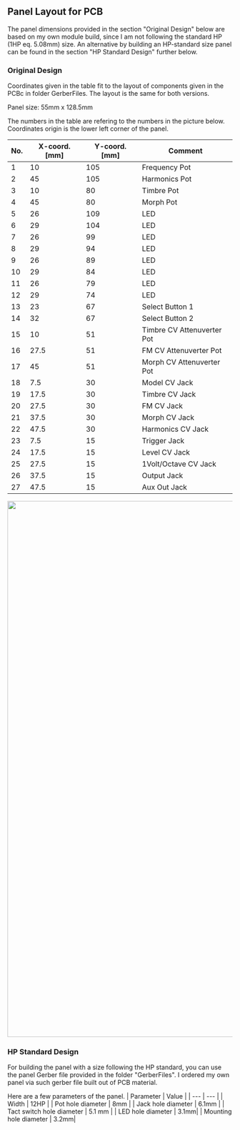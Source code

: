 ## Panel Layout for PCB

The panel dimensions provided in the section "Original Design" below are based on my own module build, since I am not following the standard HP (1HP eq. 5.08mm) size. An alternative by building an HP-standard size panel can be found in the section "HP Standard Design" further below.

### Original Design
Coordinates given in the table fit to the layout of components given in the PCBc in folder GerberFiles.
The layout is the same for both versions.

Panel size: 55mm x 128.5mm

The numbers in the table are refering to the numbers in the picture below.
Coordinates origin is the lower left corner of the panel.


| No. | X-coord. [mm] | Y-coord. [mm] | Comment |
| --- | --- | --- | --- |
| 1 | 10 | 105 | Frequency Pot |
| 2 | 45 | 105 | Harmonics Pot |
| 3 | 10 | 80 | Timbre Pot |
| 4 | 45 | 80 | Morph Pot |
| 5 | 26 | 109 | LED |
| 6 | 29 | 104 | LED |
| 7 | 26 | 99 | LED |
| 8 | 29 | 94 | LED |
| 9 | 26 | 89 | LED |
| 10 | 29 | 84 | LED |
| 11 | 26 | 79 | LED |
| 12 | 29 | 74 | LED |
| 13 | 23 | 67 | Select Button 1 |
| 14 | 32 | 67 | Select Button 2 |
| 15 | 10 | 51 | Timbre CV Attenuverter Pot |
| 16 | 27.5 | 51 | FM CV Attenuverter Pot |
| 17 | 45 | 51 | Morph CV Attenuverter Pot |
| 18 | 7.5 | 30 | Model CV Jack |
| 19 | 17.5 | 30 | Timbre CV Jack |
| 20 | 27.5 | 30 | FM CV Jack |
| 21 | 37.5 | 30 | Morph CV Jack |
| 22 | 47.5 | 30 | Harmonics CV Jack |
| 23 | 7.5 | 15 | Trigger Jack |
| 24 | 17.5 | 15 | Level CV Jack |
| 25 | 27.5 | 15 | 1Volt/Octave CV Jack |
| 26 | 37.5 | 15 | Output Jack |
| 27 | 47.5 | 15 | Aux Out Jack |

<img height="1200" src="https://user-images.githubusercontent.com/97026614/227709006-a9e2a73a-a953-4929-94f7-2f4f63d86080.png"> 

### HP Standard Design
For building the panel with a size following the HP standard, you can use the panel Gerber file provided in the folder "GerberFiles".
I ordered my own panel via such gerber file built out of PCB material.

Here are a few parameters of the panel.
| Parameter | Value |
| --- | --- |
| Width | 12HP |
| Pot hole diameter | 8mm |
| Jack hole diameter | 6.1mm |
| Tact switch hole diameter | 5.1 mm |
| LED hole diameter | 3.1mm|
| Mounting hole diameter | 3.2mm|
